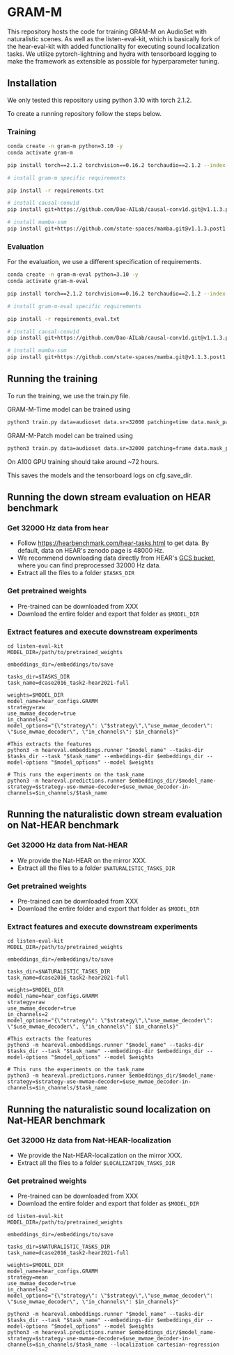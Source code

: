 # GRAM-M

This repository hosts the code for training GRAM-M on AudioSet with naturalistic scenes. As well as the listen-eval-kit, which is basically fork of the hear-eval-kit with added functionality for executing sound localization tasks. We utilize pytorch-lightning and hydra with tensorboard logging to make the framework as extensible as possible for hyperparameter tuning.


## Installation

We only tested this repository using python 3.10 with torch 2.1.2. 

To create a running repository follow the steps below.


### Training
```bash
conda create -n gram-m python=3.10 -y
conda activate gram-m

pip install torch==2.1.2 torchvision==0.16.2 torchaudio==2.1.2 --index-url https://download.pytorch.org/whl/cu118

# install gram-m specific requirements

pip install -r requirements.txt

# install causal-conv1d
pip install git+https://github.com/Dao-AILab/causal-conv1d.git@v1.1.3.post1

# install mamba-ssm
pip install git+https://github.com/state-spaces/mamba.git@v1.1.3.post1
``` 


### Evaluation
For the evaluation, we use a different specification of requirements.

```bash
conda create -n gram-m-eval python=3.10 -y
conda activate gram-m-eval

pip install torch==2.1.2 torchvision==0.16.2 torchaudio==2.1.2 --index-url https://download.pytorch.org/whl/cu118

# install gram-m-eval specific requirements

pip install -r requirements_eval.txt

# install causal-conv1d
pip install git+https://github.com/Dao-AILab/causal-conv1d.git@v1.1.3.post1

# install mamba-ssm
pip install git+https://github.com/state-spaces/mamba.git@v1.1.3.post1
``` 

## Running the training 

To run the training, we use the train.py file.

GRAM-M-Time model can be trained using

```bash
python3 train.py data=audioset data.sr=32000 patching=time data.mask_patch=80 trainer.batch_size=32 trainer.steps=200000 
``` 

GRAM-M-Patch model can be trained using

```bash
python3 train.py data=audioset data.sr=32000 patching=frame data.mask_patch=100 trainer.batch_size=32 trainer.steps=200000 
``` 

On A100 GPU training should take around ~72 hours.

This saves the models and the tensorboard logs on cfg.save_dir.


## Running the down stream evaluation on HEAR benchmark


### Get 32000 Hz data from hear
* Follow https://hearbenchmark.com/hear-tasks.html to get data. By default, data on HEAR's zenodo page is 48000 Hz.
* We recommend downloading data directly from HEAR's [GCS bucket](gs://hear2021-archive/tasks/), where you can find preprocessed 32000 Hz data.
* Extract all the files to a folder `$TASKS_DIR`

### Get pretrained weights

* Pre-trained can be downloaded from XXX
* Download the entire folder and export that folder as `$MODEL_DIR`

### Extract features and execute downstream experiments

```shell
cd listen-eval-kit
MODEL_DIR=/path/to/pretrained_weights

embeddings_dir=/embeddings/to/save

tasks_dir=$TASKS_DIR
task_name=dcase2016_task2-hear2021-full

weights=$MODEL_DIR
model_name=hear_configs.GRAMM
strategy=raw
use_mwmae_decoder=true
in_channels=2
model_options="{\"strategy\": \"$strategy\",\"use_mwmae_decoder\": \"$use_mwmae_decoder\", \"in_channels\": $in_channels}"

#This extracts the features
python3 -m heareval.embeddings.runner "$model_name" --tasks-dir $tasks_dir --task "$task_name" --embeddings-dir $embeddings_dir --model-options "$model_options" --model $weights 

# This runs the experiments on the task_name
python3 -m heareval.predictions.runner $embeddings_dir/$model_name-strategy=$strategy-use-mwmae-decoder=$use_mwmae_decoder-in-channels=$in_channels/$task_name
```


## Running the naturalistic down stream evaluation on Nat-HEAR benchmark

### Get 32000 Hz data from Nat-HEAR
* We provide the Nat-HEAR on the mirror XXX.
* Extract all the files to a folder `$NATURALISTIC_TASKS_DIR`

### Get pretrained weights

* Pre-trained can be downloaded from XXX
* Download the entire folder and export that folder as `$MODEL_DIR`

### Extract features and execute downstream experiments

```shell
cd listen-eval-kit
MODEL_DIR=/path/to/pretrained_weights

embeddings_dir=/embeddings/to/save

tasks_dir=$NATURALISTIC_TASKS_DIR
task_name=dcase2016_task2-hear2021-full

weights=$MODEL_DIR
model_name=hear_configs.GRAMM
strategy=raw
use_mwmae_decoder=true
in_channels=2
model_options="{\"strategy\": \"$strategy\",\"use_mwmae_decoder\": \"$use_mwmae_decoder\", \"in_channels\": $in_channels}"

#This extracts the features
python3 -m heareval.embeddings.runner "$model_name" --tasks-dir $tasks_dir --task "$task_name" --embeddings-dir $embeddings_dir --model-options "$model_options" --model $weights 

# This runs the experiments on the task_name
python3 -m heareval.predictions.runner $embeddings_dir/$model_name-strategy=$strategy-use-mwmae-decoder=$use_mwmae_decoder-in-channels=$in_channels/$task_name
```



## Running the naturalistic sound localization on Nat-HEAR benchmark

### Get 32000 Hz data from Nat-HEAR-localization
* We provide the Nat-HEAR-localization on the mirror XXX.
* Extract all the files to a folder `$LOCALIZATION_TASKS_DIR`

### Get pretrained weights

* Pre-trained can be downloaded from XXX
* Download the entire folder and export that folder as `$MODEL_DIR`


```shell
cd listen-eval-kit
MODEL_DIR=/path/to/pretrained_weights

embeddings_dir=/embeddings/to/save

tasks_dir=$NATURALISTIC_TASKS_DIR
task_name=dcase2016_task2-hear2021-full

weights=$MODEL_DIR
model_name=hear_configs.GRAMM
strategy=mean
use_mwmae_decoder=true
in_channels=2
model_options="{\"strategy\": \"$strategy\",\"use_mwmae_decoder\": \"$use_mwmae_decoder\", \"in_channels\": $in_channels}"

python3 -m heareval.embeddings.runner "$model_name" --tasks-dir $tasks_dir --task "$task_name" --embeddings-dir $embeddings_dir --model-options "$model_options" --model $weights 
python3 -m heareval.predictions.runner $embeddings_dir/$model_name-strategy=$strategy-use-mwmae-decoder=$use_mwmae_decoder-in-channels=$in_channels/$task_name --localization cartesian-regression
```




